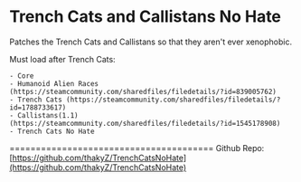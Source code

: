 # Trench Cats and Callistans No Hate

Patches the Trench Cats and Callistans so that they aren't ever xenophobic.

Must load after Trench Cats:

```plaintext
- Core
- Humanoid Alien Races (https://steamcommunity.com/sharedfiles/filedetails/?id=839005762)
- Trench Cats (https://steamcommunity.com/sharedfiles/filedetails/?id=1788733617)
- Callistans(1.1) (https://steamcommunity.com/sharedfiles/filedetails/?id=1545178908)
- Trench Cats No Hate
```

=======================================
Github Repo: [https://github.com/thakyZ/TrenchCatsNoHate](https://github.com/thakyZ/TrenchCatsNoHate)
